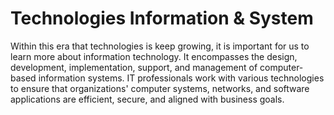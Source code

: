 # Technologies Information & System

Within this era that technologies is keep growing, it is important for us to learn more about information technology. It encompasses the design, development, implementation, support, and management of computer-based information systems. IT professionals work with various technologies to ensure that organizations' computer systems, networks, and software applications are efficient, secure, and aligned with business goals.
